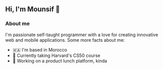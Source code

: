 ## Hi, I'm Mounsif 👋

### About me
I'm passionate self-taught programmer with a love for creating innovative web and mobile applications. Some more facts about me:

- 🇲🇦 I'm based in Morocco
- 🌱 Currently taking Harvard's CS50 course
- 🔭 Working on a product lunch platform, kinda 

<!--
**monsef123/monsef123** is a ✨ _special_ ✨ repository because its `README.md` (this file) appears on your GitHub profile.

Here are some ideas to get you started:

- 🔭 I’m currently working on ...
- 🌱 I’m currently learning ...
- 👯 I’m looking to collaborate on ...
- 🤔 I’m looking for help with ...
- 💬 Ask me about ...
- 📫 How to reach me: ...
- 😄 Pronouns: ...
- ⚡ Fun fact: ...
-->
